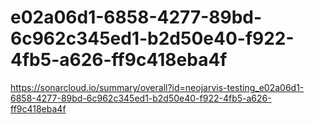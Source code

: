 # e02a06d1-6858-4277-89bd-6c962c345ed1-b2d50e40-f922-4fb5-a626-ff9c418eba4f
https://sonarcloud.io/summary/overall?id=neojarvis-testing_e02a06d1-6858-4277-89bd-6c962c345ed1-b2d50e40-f922-4fb5-a626-ff9c418eba4f
